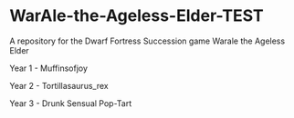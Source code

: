 # WarAle-the-Ageless-Elder-TEST
A repository for the Dwarf Fortress Succession game Warale the Ageless Elder

Year 1 - Muffinsofjoy

Year 2 - Tortillasaurus_rex

Year 3 - Drunk Sensual Pop-Tart
